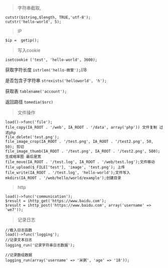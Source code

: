 >字符串截取,
~~~
cutstr($string,$length, TRUE,'utf-8');
cutstr('hello-world', 5);
~~~
>IP
~~~
$ip =  getip();
~~~
>写入cookie
~~~
isetcookie ('test', 'hello-world', 3600);
~~~
获取字符长度
`istrlen('hello-微擎');`//8
  
是否包含子字符串
`strexists('helloworld', 'h'); `

获取表
`tablename('account');`

返回路径
`tomedia($src)`
>文件操作
~~~
load()->func('file');
file_copy(IA_ROOT . '/web', IA_ROOT . '/data', array('php')) 文件复制 过滤php 
file_delete('test.png');
file_image_crop(IA_ROOT . '/test.png', IA_ROOT . '/test2.png', 50, 50); 剪切
file_image_thumb(IA_ROOT . '/test.png', IA_ROOT . '/test2.png', 500); 生成缩率图 最后是宽
file_move(IA_ROOT . '/test.log', IA_ROOT . '/web/test.log');文件移动
file_upload($_FILE['test'], 'image', 'test.png'); 上传
file_write(IA_ROOT . '/test.log', 'hello-world');文件写入
mkdirs(IA_ROOT . '/web/hello/world/example');创建目录

~~~
>http
~~~
load()->func('communication');
$result = ihttp_get('https://www.baidu.com');
$result = ihttp_post('https://www.baidu.com', array('username' => 'we7'));
~~~
>记录日志
~~~
//载入日志函数
load()->func('logging');
//记录文本日志
logging_run('记录字符串日志数据');

//记录数组数据
logging_run(array('username' => '米粥', 'age' => '18'));
~~~


